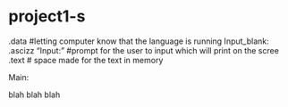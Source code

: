 # project1-s
.data #letting computer know that the language is running
     	Input_blank:   .ascizz “Input:”   #prompt for the user to input which will print on the scree
.text                    # space made for the text in memory

Main: 

blah blah blah
	
